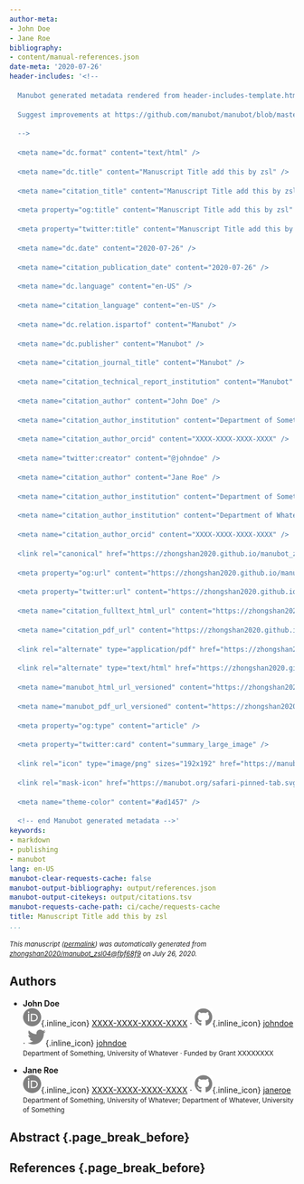 ```yaml
---
author-meta:
- John Doe
- Jane Roe
bibliography:
- content/manual-references.json
date-meta: '2020-07-26'
header-includes: '<!--

  Manubot generated metadata rendered from header-includes-template.html.

  Suggest improvements at https://github.com/manubot/manubot/blob/master/manubot/process/header-includes-template.html

  -->

  <meta name="dc.format" content="text/html" />

  <meta name="dc.title" content="Manuscript Title add this by zsl" />

  <meta name="citation_title" content="Manuscript Title add this by zsl" />

  <meta property="og:title" content="Manuscript Title add this by zsl" />

  <meta property="twitter:title" content="Manuscript Title add this by zsl" />

  <meta name="dc.date" content="2020-07-26" />

  <meta name="citation_publication_date" content="2020-07-26" />

  <meta name="dc.language" content="en-US" />

  <meta name="citation_language" content="en-US" />

  <meta name="dc.relation.ispartof" content="Manubot" />

  <meta name="dc.publisher" content="Manubot" />

  <meta name="citation_journal_title" content="Manubot" />

  <meta name="citation_technical_report_institution" content="Manubot" />

  <meta name="citation_author" content="John Doe" />

  <meta name="citation_author_institution" content="Department of Something, University of Whatever" />

  <meta name="citation_author_orcid" content="XXXX-XXXX-XXXX-XXXX" />

  <meta name="twitter:creator" content="@johndoe" />

  <meta name="citation_author" content="Jane Roe" />

  <meta name="citation_author_institution" content="Department of Something, University of Whatever" />

  <meta name="citation_author_institution" content="Department of Whatever, University of Something" />

  <meta name="citation_author_orcid" content="XXXX-XXXX-XXXX-XXXX" />

  <link rel="canonical" href="https://zhongshan2020.github.io/manubot_zsl04/" />

  <meta property="og:url" content="https://zhongshan2020.github.io/manubot_zsl04/" />

  <meta property="twitter:url" content="https://zhongshan2020.github.io/manubot_zsl04/" />

  <meta name="citation_fulltext_html_url" content="https://zhongshan2020.github.io/manubot_zsl04/" />

  <meta name="citation_pdf_url" content="https://zhongshan2020.github.io/manubot_zsl04/manuscript.pdf" />

  <link rel="alternate" type="application/pdf" href="https://zhongshan2020.github.io/manubot_zsl04/manuscript.pdf" />

  <link rel="alternate" type="text/html" href="https://zhongshan2020.github.io/manubot_zsl04/v/fbf68f9427363b5b3a09310cf811ed35b4b02709/" />

  <meta name="manubot_html_url_versioned" content="https://zhongshan2020.github.io/manubot_zsl04/v/fbf68f9427363b5b3a09310cf811ed35b4b02709/" />

  <meta name="manubot_pdf_url_versioned" content="https://zhongshan2020.github.io/manubot_zsl04/v/fbf68f9427363b5b3a09310cf811ed35b4b02709/manuscript.pdf" />

  <meta property="og:type" content="article" />

  <meta property="twitter:card" content="summary_large_image" />

  <link rel="icon" type="image/png" sizes="192x192" href="https://manubot.org/favicon-192x192.png" />

  <link rel="mask-icon" href="https://manubot.org/safari-pinned-tab.svg" color="#ad1457" />

  <meta name="theme-color" content="#ad1457" />

  <!-- end Manubot generated metadata -->'
keywords:
- markdown
- publishing
- manubot
lang: en-US
manubot-clear-requests-cache: false
manubot-output-bibliography: output/references.json
manubot-output-citekeys: output/citations.tsv
manubot-requests-cache-path: ci/cache/requests-cache
title: Manuscript Title add this by zsl
...
```







<small><em>
This manuscript
([permalink](https://zhongshan2020.github.io/manubot_zsl04/v/fbf68f9427363b5b3a09310cf811ed35b4b02709/))
was automatically generated
from [zhongshan2020/manubot_zsl04@fbf68f9](https://github.com/zhongshan2020/manubot_zsl04/tree/fbf68f9427363b5b3a09310cf811ed35b4b02709)
on July 26, 2020.
</em></small>

## Authors



+ **John Doe**<br>
    ![ORCID icon](images/orcid.svg){.inline_icon}
    [XXXX-XXXX-XXXX-XXXX](https://orcid.org/XXXX-XXXX-XXXX-XXXX)
    · ![GitHub icon](images/github.svg){.inline_icon}
    [johndoe](https://github.com/johndoe)
    · ![Twitter icon](images/twitter.svg){.inline_icon}
    [johndoe](https://twitter.com/johndoe)<br>
  <small>
     Department of Something, University of Whatever
     · Funded by Grant XXXXXXXX
  </small>

+ **Jane Roe**<br>
    ![ORCID icon](images/orcid.svg){.inline_icon}
    [XXXX-XXXX-XXXX-XXXX](https://orcid.org/XXXX-XXXX-XXXX-XXXX)
    · ![GitHub icon](images/github.svg){.inline_icon}
    [janeroe](https://github.com/janeroe)<br>
  <small>
     Department of Something, University of Whatever; Department of Whatever, University of Something
  </small>



## Abstract {.page_break_before}




## References {.page_break_before}

<!-- Explicitly insert bibliography here -->
<div id="refs"></div>
